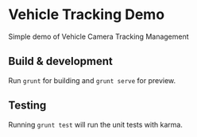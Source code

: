 # Vehicle Tracking Demo

Simple demo of Vehicle Camera Tracking Management

## Build & development

Run `grunt` for building and `grunt serve` for preview.

## Testing

Running `grunt test` will run the unit tests with karma.
